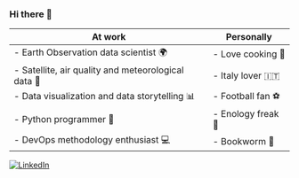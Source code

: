 ### Hi there 👋

| At work                                                  | Personally                        |
|----------------------------------------------------------|-----------------------------------|
| - Earth Observation data scientist :earth_africa:       | - Love cooking :fork_and_knife:  |
| - Satellite, air quality and meteorological data :satellite: | - Italy lover :it:               |
| - Data visualization and data storytelling :bar_chart:  | - Football fan :soccer:          |
| - Python programmer :snake:                             | - Enology freak :wine_glass:     |
| - DevOps methodology enthusiast :computer:              | - Bookworm :green_book:          |

[![LinkedIn](https://img.shields.io/badge/LinkedIn-0077B5?style=for-the-badge&logo=linkedin&logoColor=white)](https://www.linkedin.com/in/patryk-grzybowski-815651199/)

<!--
**PatrykGrzybowski/PatrykGrzybowski** is a ✨ _special_ ✨ repository because its `README.md` (this file) appears on your GitHub profile.

Here are some ideas to get you started:

- 🔭 I’m currently working on ...
- 🌱 I’m currently learning ...
- 👯 I’m looking to collaborate on ...
- 🤔 I’m looking for help with ...
- 💬 Ask me about ...
- 📫 How to reach me: ...
- 😄 Pronouns: ...
- ⚡ Fun fact: ...
-->
